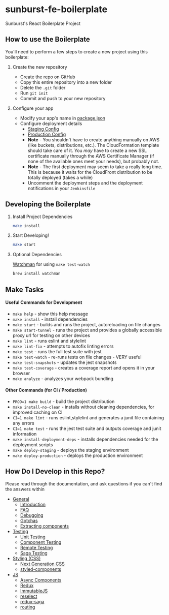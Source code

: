 # sunburst-fe-boilerplate
Sunburst's React Boilerplate Project

## How to use the Boilerplate

You'll need to perform a few steps to create a new project using this boilerplate:

1. Create the new repository
    - Create the repo on GitHub
    - Copy this entire repository into a new folder
    - Delete the `.git` folder
    - Run `git init`
    - Commit and push to your new repository

1. Configure your app
    - Modify your app's name in [package.json](./package.json)
    - Configure deployment details 
        - [Staging Config](./internals/deployment/staging-config.sh)
        - [Production Config](./internals/deployment/production-config.sh)
        - **Note** - You shouldn't have to create anything manually on AWS (like buckets, distributions, etc.). The CloudFormation template should take care of it. You *may* have to create a new SSL certificate manually through the AWS Certificate Manager (if none of the available ones meet your needs), but probably not.
        - **Note** - The first deployment may seem to take a really long time. This is because it waits for the CloudFront distribution to be totally deployed (takes a while)
        - Uncomment the deployment steps and the deployment notifications in your `Jenkinsfile`

## Developing the Boilerplate

1. Install Project Dependencies
    
    ```bash
    make install
    ```

1. Start Developing!

    ```bash
    make start
    ```

1. Optional Dependencies

    [Watchman](https://facebook.github.io/watchman/) for using `make test-watch`
    
    ```bash
    brew install watchman
    ```


## Make Tasks
#### Useful Commands for Development

- `make help` - show this help message
- `make install` - install dependencies
- `make start` - builds and runs the project, autoreloading on file changes
- `make start-tunnel` - runs the project and provides a globally accessible proxy url for testing on other devices
- `make lint` - runs eslint and stylelint
- `make lint-fix` - attempts to autofix linting errors
- `make test` - runs the full test suite with jest
- `make test-watch` - re-runs tests on file changes - VERY useful
- `make test-snapshots` - updates the jest snapshots
- `make test-coverage` - creates a coverage report and opens it in your browser
- `make analyze` - analyzes your webpack bundling

#### Other Commands (for CI / Production)

- `PROD=1 make build` - build the project distribution
- `make install-no-clean` - installs without cleaning dependencies, for improved caching on CI
- `CI=1 make lint` - runs eslint,stylelint and generates a junit file containing any errors
- `CI=1 make test` - runs the jest test suite and outputs coverage and junit information
- `make install-deployment-deps` - installs dependencies needed for the deployment scripts
- `make deploy-staging` - deploys the staging environment
- `make deploy-production` - deploys the production environment

## How Do I Develop in this Repo?

Please read through the documentation, and ask questions if you can't find the answers within

- [General](docs/general)
  - [Introduction ](docs/general/introduction.md)
  - [FAQ](docs/general/faq.md)
  - [Debugging](docs/general/debugging.md)  
  - [Gotchas](docs/general/gotchas.md)
  - [Extracting components](docs/general/components.md)
- [Testing](docs/testing)
  - [Unit Testing](docs/testing/unit-testing.md)
  - [Component Testing](docs/testing/component-testing.md)
  - [Remote Testing](docs/testing/remote-testing.md)
  - [Saga Testing](docs/testing/saga-testing.md)
- [Styling (CSS)](docs/css)
  - [Next Generation CSS](docs/css/README.md#next-generation-css)
  - [styled-components](docs/css/README.md#styled-components)
- [JS](docs/js)
  - [Async Components](docs/js/async-components.md)
  - [Redux](docs/js/redux.md)
  - [ImmutableJS](docs/js/immutablejs.md)
  - [reselect](docs/js/reselect.md)
  - [redux-saga](docs/js/redux-saga.md)
  - [routing](docs/js/routing.md)
